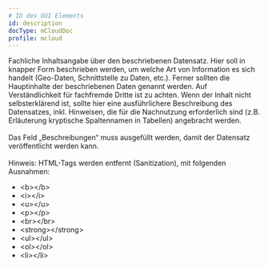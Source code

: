 ```yaml
---
# ID des GUI Elements
id: description
docType: mCloudDoc
profile: mcloud
---
```


Fachliche Inhaltsangabe über den beschriebenen Datensatz. Hier soll in knapper Form beschrieben werden, um welche Art von Information es sich handelt (Geo-Daten, Schnittstelle zu Daten, etc.). Ferner sollten die Hauptinhalte der beschriebenen Daten genannt werden. Auf Verständlichkeit für fachfremde Dritte ist zu achten. Wenn der Inhalt nicht selbsterklärend ist, sollte hier eine ausführlichere Beschreibung des Datensatzes, inkl. Hinweisen, die für die Nachnutzung erforderlich sind (z.B. Erläuterung kryptische Spaltennamen in Tabellen) angebracht werden.<br /><br/>Das Feld „Beschreibungen“ muss ausgefüllt werden, damit der Datensatz veröffentlicht werden kann. <br /><br/> Hinweis: HTML-Tags werden entfernt (Sanitization), mit folgenden Ausnahmen: <ul>
<li>&lt;b&gt;&lt;&#47;b&gt;</li><li>&lt;i&gt;&lt;&#47;i&gt;</li><li>&lt;u&gt;&lt;&#47;u&gt;</li><li>&lt;p&gt;&lt;&#47;p&gt;</li><li>&lt;br&gt;&lt;&#47;br&gt;</li><li>&lt;strong&gt;&lt;&#47;strong&gt;</li><li>&lt;ul&gt;&lt;&#47;ul&gt;</li><li>&lt;ol&gt;&lt;&#47;ol&gt;</li><li>&lt;li&gt;&lt;&#47;li&gt;</li></ul>
